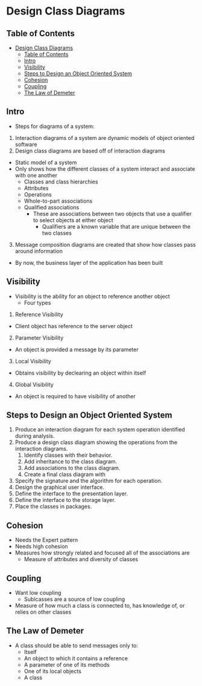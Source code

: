 # Design Class Diagrams

## Table of Contents

- [Design Class Diagrams](#design-class-diagrams)
  - [Table of Contents](#table-of-contents)
  - [Intro](#intro)
  - [Visibility](#visibility)
  - [Steps to Design an Object Oriented System](#steps-to-design-an-object-oriented-system)
  - [Cohesion](#cohesion)
  - [Coupling](#coupling)
  - [The Law of Demeter](#the-law-of-demeter)

## Intro

- Steps for diagrams of a system:

1. Interaction diagrams of a system are dynamic models of object oriented software
2. Design class diagrams are based off of interaction diagrams

- Static model of a system
- Only shows how the different classes of a system interact and associate with one another
  - Classes and class hierarchies
  - Attributes
  - Operations
  - Whole-to-part associations
  - Qualified associations
    - These are associations between two objects that use a qualifier to select objects at either object
      - Qualifiers are a known variable that are unique between the two classes

3. Message composition diagrams are created that show how classes pass around information

- By now, the business layer of the application has been built

## Visibility

- Visibility is the ability for an object to reference another object
  - Four types

1. Reference Visibility

- Client object has reference to the server object

2. Parameter Visibility

- An object is provided a message by its parameter

3. Local Visibility

- Obtains visibility by declearing an object within itself

4. Global Visibility

- An object is required to have visibility of another

## Steps to Design an Object Oriented System

1. Produce an interaction diagram for each system operation identified during analysis.
2. Produce a design class diagram showing the operations from the interaction diagrams.
   1. Identify classes with their behavior.
   2. Add inheritance to the class diagram.
   3. Add associations to the class diagram.
   4. Create a final class diagram with
3. Specify the signature and the
algorithm for each operation.
4. Design the graphical user interface.
5. Define the interface to the presentation layer.
6. Define the interface to the storage layer.
7. Place the classes in packages.

## Cohesion

- Needs the Expert pattern
- Needs high cohesion
- Measures how strongly related and focused all of the associations are
  - Measure of attributes and diversity of classes

## Coupling

- Want low coupling
  - Sublcasses are a source of low coupling
- Measure of how much a class is connected to, has knowledge of, or relies on other classes

## The Law of Demeter

- A class should be able to send messages only to:
  - Itself
  - An object to which it contains a reference
  - A parameter of one of its methods
  - One of its local objects
  - A class
